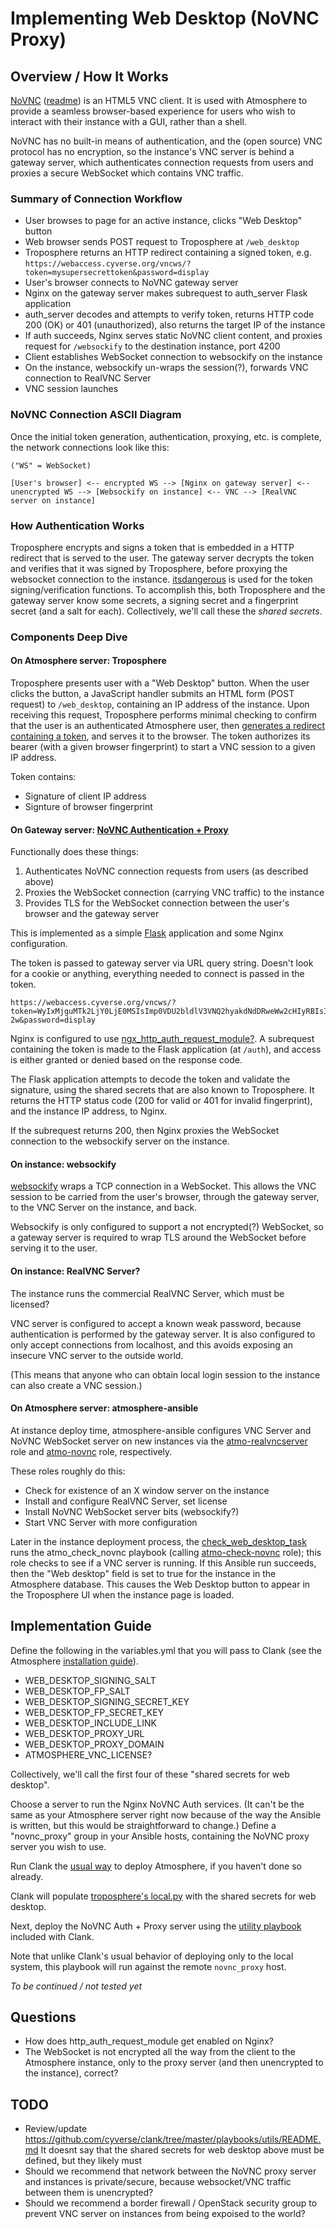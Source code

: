 # Implementing Web Desktop (NoVNC Proxy)

## Overview / How It Works

[NoVNC](https://kanaka.github.io/noVNC/) ([readme](https://github.com/novnc/noVNC/blob/master/README.md)) is an HTML5 VNC client. It is used with Atmosphere to provide a seamless browser-based experience for users who wish to interact with their instance with a GUI, rather than a shell.

NoVNC has no built-in means of authentication, and the (open source) VNC protocol has no encryption, so the instance's VNC server is behind a gateway server, which authenticates connection requests from users and proxies a secure WebSocket which contains VNC traffic.

### Summary of Connection Workflow

- User browses to page for an active instance, clicks "Web Desktop" button
- Web browser sends POST request to Troposphere at `/web_desktop`
- Troposphere returns an HTTP redirect containing a signed token, e.g.
`https://webaccess.cyverse.org/vncws/?token=mysupersecrettoken&password=display`
- User's browser connects to NoVNC gateway server
- Nginx on the gateway server makes subrequest to auth_server Flask application
- auth_server decodes and attempts to verify token, returns HTTP code 200 (OK) or 401 (unauthorized), also returns the target IP of the instance
- If auth succeeds, Nginx serves static NoVNC client content, and proxies request for `/websockify` to the destination instance, port 4200
- Client establishes WebSocket connection to websockify on the instance
- On the instance, websockify un-wraps the session(?), forwards VNC connection to RealVNC Server
- VNC session launches

### NoVNC Connection ASCII Diagram

Once the initial token generation, authentication, proxying, etc. is complete, the network connections look like this:

```
("WS" = WebSocket)

[User's browser] <-- encrypted WS --> [Nginx on gateway server] <-- unencrypted WS --> [Websockify on instance] <-- VNC --> [RealVNC server on instance]
```

### How Authentication Works

Troposphere encrypts and signs a token that is embedded in a HTTP redirect that is served to the user. The gateway server decrypts the token and verifies that it was signed by Troposphere, before proxying the websocket connection to the instance. [itsdangerous](https://www.palletsprojects.com/p/itsdangerous/) is used for the token signing/verification functions. To accomplish this, both Troposphere and the gateway server know some secrets, a signing secret and a fingerprint secret (and a salt for each). Collectively, we'll call these the _shared secrets_.

### Components Deep Dive

#### On Atmosphere server: Troposphere

Troposphere presents user with a "Web Desktop" button. When the user clicks the button, a JavaScript handler submits an HTML form (POST request) to `/web_desktop`, containing an IP address of the instance. Upon receiving this request, Troposphere performs minimal checking to confirm that the user is an authenticated Atmosphere user, then [generates a redirect containing a token](https://github.com/cyverse/troposphere/blob/4db0a2ba6547437a5d5840679ff5cc4011bd87a4/troposphere/views/web_desktop.py), and serves it to the browser. The token authorizes its bearer (with a given browser fingerprint) to start a VNC session to a given IP address.

Token contains:

- Signature of client IP address
- Signture of browser fingerprint

#### On Gateway server: [NoVNC Authentication + Proxy](https://github.com/cyverse/nginx_novnc_auth)

Functionally does these things:

1. Authenticates NoVNC connection requests from users (as described above)
2. Proxies the WebSocket connection (carrying VNC traffic) to the instance
3. Provides TLS for the WebSocket connection between the user's browser and the gateway server

This is implemented as a simple [Flask](http://flask.pocoo.org/) application and some Nginx configuration.

The token is passed to gateway server via URL query string. Doesn't look for a cookie or anything, everything needed to connect is passed in the token.

```
https://webaccess.cyverse.org/vncws/?token=WyIxMjguMTk2LjY0LjE0MSIsImp0VDU2bldlV3VNQ2hyakdNdDRweWw2cHIyRBIsIjJmcUhFdnY4ZEFFFkNOLVhYUndpX05QaEY4NCJd.C08S7w.ajxE6VbmY7EVy4EW5o9tX96h-2w&password=display
```

Nginx is configured to use [ngx_http_auth_request_module?](http://nginx.org/en/docs/http/ngx_http_auth_request_module.html). A subrequest containing the token is made to the Flask application (at `/auth`), and access is either granted or denied based on the response code.

The Flask application attempts to decode the token and validate the signature, using the shared secrets that are also known to Troposphere. It returns the HTTP status code (200 for valid or 401 for invalid fingerprint), and the instance IP address, to Nginx.

If the subrequest returns 200, then Nginx proxies the WebSocket connection to the websockify server on the instance.

#### On instance: websockify

[websockify](https://github.com/novnc/websockify) wraps a TCP connection in a WebSocket. This allows the VNC session to be carried from the user's browser, through the gateway server, to the VNC Server on the instance, and back.

Websockify is only configured to support a not encrypted(?) WebSocket, so a gateway server is required to wrap TLS around the WebSocket before serving it to the user.

#### On instance: RealVNC Server?

The instance runs the commercial RealVNC Server, which must be licensed?

VNC server is configured to accept a known weak password, because authentication is performed by the gateway server. It is also configured to only accept connections from localhost, and this avoids exposing an insecure VNC server to the outside world.

(This means that anyone who can obtain local login session to the instance can also create a VNC session.)

#### On Atmosphere server: atmosphere-ansible

At instance deploy time, atmosphere-ansible configures VNC Server and NoVNC WebSocket server on new instances via the [atmo-realvncserver](https://github.com/cyverse/atmosphere-ansible/tree/c49d4fb25bf1e0881ef694608e3b49b3ae654c27/ansible/roles/atmo-realvncserver) role and [atmo-novnc](https://github.com/cyverse/atmosphere-ansible/tree/master/ansible/roles/atmo-novnc) role, respectively.

These roles roughly do this:

- Check for existence of an X window server on the instance
- Install and configure RealVNC Server, set license
- Install NoVNC WebSocket server bits (websockify?)
- Start VNC Server with more configuration

Later in the instance deployment process, the [check_web_desktop_task](https://github.com/cyverse/atmosphere/blob/535ad5d3ebeb8ef75eb93edf8b3ea8eb8b17dbf7/service/tasks/driver.py#L1173) runs the atmo_check_novnc playbook (calling [atmo-check-novnc](https://github.com/cyverse/atmosphere-ansible/blob/master/ansible/roles/atmo-check-vnc/tasks/main.yml) role); this role checks to see if a VNC server is running. If this Ansible run succeeds, then the "Web desktop" field is set to true for the instance in the Atmosphere database. This causes the Web Desktop button to appear in the Troposphere UI when the instance page is loaded.

## Implementation Guide

Define the following in the variables.yml that you will pass to Clank (see the Atmosphere [installation guide](install_guide.html#requirements-for-configuration)).

- WEB_DESKTOP_SIGNING_SALT
- WEB_DESKTOP_FP_SALT
- WEB_DESKTOP_SIGNING_SECRET_KEY
- WEB_DESKTOP_FP_SECRET_KEY
- WEB_DESKTOP_INCLUDE_LINK
- WEB_DESKTOP_PROXY_URL
- WEB_DESKTOP_PROXY_DOMAIN
- ATMOSPHERE_VNC_LICENSE?

Collectively, we'll call the first four of these "shared secrets for web desktop".

Choose a server to run the Nginx NoVNC Auth services. (It can't be the same as your Atmosphere server right now because of the way the Ansible is written, but this would be straightforward to change.) Define a "novnc_proxy" group in your Ansible hosts, containing the NoVNC proxy server you wish to use.

Run Clank the [usual way](install_guide.html) to deploy Atmosphere, if you haven't done so already.

Clank will populate [troposphere's local.py](https://github.com/cyverse/troposphere/blob/88459d132388ecf14851733946965d391a452c71/troposphere/settings/local.py.j2
) with the shared secrets for web desktop.

Next, deploy the NoVNC Auth + Proxy server using the [utility playbook](https://github.com/cyverse/clank/blob/master/playbooks/utils/install_novnc_auth.yml) included with Clank.

Note that unlike Clank's usual behavior of deploying only to the local system, this playbook will run against the remote `novnc_proxy` host.

*To be continued / not tested yet*

## Questions
- How does http_auth_request_module get enabled on Nginx?
- The WebSocket is not encrypted all the way from the client to the Atmosphere instance, only to the proxy server (and then unencrypted to the instance), correct?

## TODO
- Review/update https://github.com/cyverse/clank/tree/master/playbooks/utils/README.md
It doesnt say that the shared secrets for web desktop above must be defined, but they likely must
- Should we recommend that network between the NoVNC proxy server and instances is private/secure, because websocket/VNC traffic between them is unencrypted?
- Should we recommend a border firewall / OpenStack security group to prevent VNC server on instances from being expoised to the world?
